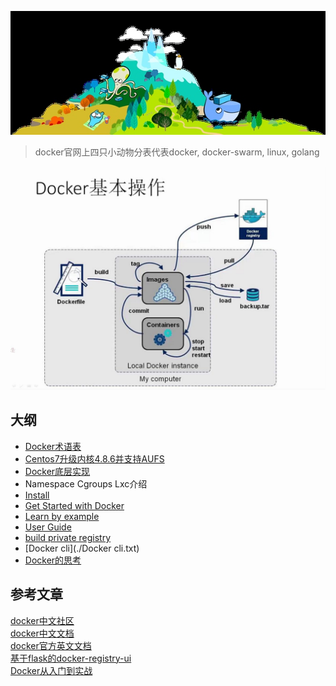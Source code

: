 ![docker](./images/docker_log.jpg)
> docker官网上四只小动物分表代表docker, docker-swarm, linux, golang

![base_command](./images/Docker基本操作.png)

## 大纲
- [Docker术语表](./术语表)
- [Centos7升级内核4.8.6并支持AUFS](./Centos7升级内核4.8.6并支持AUFS)
- [Docker底层实现](./Docker底层实现)
- Namespace Cgroups Lxc介绍
- [Install](./Docker软件包安装安装)
- [Get Started with Docker](./开始使用Docker)
- [Learn by example](./通过示例学习Docker)
- [User Guide](./用户指南)
- [build private registry](./构建私有仓库)
- [Docker cli](./Docker cli.txt)
- [Docker的思考](./Docker的思考)

## 参考文章  
[docker中文社区](https://github.com/arkii/docs)  
[docker中文文档](http://docker-doc.readthedocs.io/zh_CN/latest/)  
[docker官方英文文档](http://docs.master.dockerproject.org/)  
[基于flask的docker-registry-ui](https://github.com/arkii/docker-registry-ui)  
[Docker从入门到实战](https://yeasy.gitbooks.io/docker_practice/content/introduction/)  
